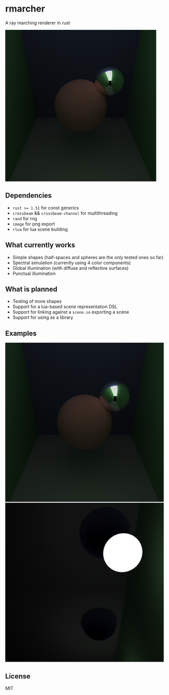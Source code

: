 # rmarcher
A ray marching renderer in rust

![small example](prod/small.png)

## Dependencies
- `rust >= 1.51` for const generics
- `crossbeam` && `crossbeam-channel` for multithreading
- `rand` for rng
- `image` for png export
- `rlua` for lua scene building

## What currently works
- Simple shapes (half-spaces and spheres are the only tested ones so far)
- Spectral simulation (currently using 4 color components)
- Global illumination (with diffuse and reflective surfaces)
- Punctual illumination

## What is planned
- Testing of more shapes
- Support for a lua-based scene representation DSL
- Support for linking against a `scene.so` exporting a scene
- Support for using as a library

## Examples
![1st test scene](prod/1.png)
![2nd test scene](prod/2.png)

## License
MIT